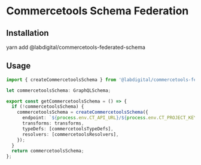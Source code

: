 # Commercetools Schema Federation

## Installation

  yarn add @labdigital/commercetools-federated-schema

## Usage

```ts
import { createCommercetoolsSchema } from '@labdigital/commercetools-federated-schema';

let commercetoolsSchema: GraphQLSchema;

export const getCommercetoolsSchema = () => {
  if (!commercetoolsSchema) {
    commercetoolsSchema = createCommercetoolsSchema({
      endpoint: `${process.env.CT_API_URL}/${process.env.CT_PROJECT_KEY}/graphql`,
      transforms: transforms,
      typeDefs: [commercetoolsTypeDefs],
      resolvers: [commercetoolsResolvers],
    });
  }
  return commercetoolsSchema;
};
```
